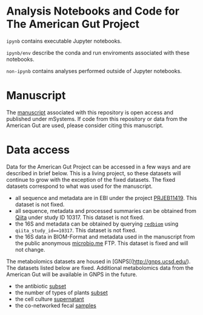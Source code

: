 # Analysis Notebooks and Code for The American Gut Project

`ipynb` contains executable Jupyter notebooks.

`ipynb/env` describe the conda and run enviroments associated with these notebooks.

`non-ipynb` contains analyses performed outside of Jupyter notebooks.

# Manuscript

The [manuscript](http://msystems.asm.org/content/3/3/e00031-18) associated with this repository is open access and published under mSystems. If code from this repository or data from the American Gut are used, please consider citing this manuscript.

# Data access

Data for the American Gut Project can be accessed in a few ways and are described in brief below. This is a living project, so these datasets will continue to grow with the exception of the fixed datasets. The fixed datasets correspond to what was used for the manuscript.

* all sequence and metadata are in EBI under the project [PRJEB11419](https://www.ebi.ac.uk/ena/data/view/PRJEB11419). This dataset is not fixed.
* all sequence, metadata and processed summaries can be obtained from [Qiita](https://qiita.ucsd.edu) under study ID 10317. This dataset is not fixed. 
* the 16S and metadata can be obtained by querying [`redbiom`](https://github.com/biocore/redbiom) using `qiita_study_id==10317`. This dataset is not fixed.
* the 16S data in BIOM-Format and metadata used in the manuscript from the public anonymous [microbio.me](ftp://ftp.microbio.me/AmericanGut/manuscript-package/) FTP. This dataset is fixed and will not change.

The metabolomics datasets are housed in [GNPS[(http://gnps.ucsd.edu/). The datasets listed below are fixed. Additional metabolomics data from the American Gut will be available in GNPS in the future.

* the antibiotic [subset](http://gnps.ucsd.edu/ProteoSAFe/status.jsp?task=9bd16822c8d448f59a03e6cc8f017f43)
* the number of types of plants [subset](http://gnps.ucsd.edu/ProteoSAFe/status.jsp?task=d26ae082b1154f73ac050796fcaa6bda)
* the cell culture [supernatant](https://gnps.ucsd.edu/ProteoSAFe/status.jsp?task=23f0f5e5c70f4163b445de71d086d186)
* the co-networked fecal [samples](https://gnps.ucsd.edu/ProteoSAFe/status.jsp?task=adcfbba9b4ca448f8b2133559b16d954)
